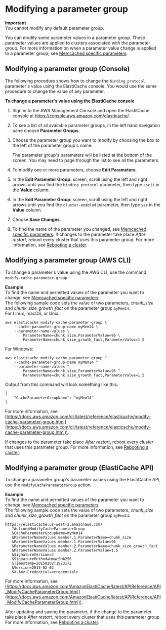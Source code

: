 # Modifying a parameter group<a name="ParameterGroups.Modifying"></a>

**Important**  
You cannot modify any default parameter group\.

You can modify some parameter values in a parameter group\. These parameter values are applied to clusters associated with the parameter group\. For more information on when a parameter value change is applied to a parameter group, see [Memcached specific parameters](ParameterGroups.Memcached.md)\.

## Modifying a parameter group \(Console\)<a name="ParameterGroups.Modifying.CON"></a>

The following procedure shows how to change the `binding_protocol` parameter's value using the ElastiCache console\. You would use the same procedure to change the value of any parameter\.

**To change a parameter's value using the ElastiCache console**

1. Sign in to the AWS Management Console and open the ElastiCache console at [ https://console\.aws\.amazon\.com/elasticache/](https://console.aws.amazon.com/elasticache/)\.

1. To see a list of all available parameter groups, in the left hand navigation pane choose **Parameter Groups**\.

1. Choose the parameter group you want to modify by choosing the box to the left of the parameter group's name\.

   The parameter group's parameters will be listed at the bottom of the screen\. You may need to page through the list to see all the parameters\.

1. To modify one or more parameters, choose **Edit Parameters**\.

1. In the **Edit Parameter Group:** screen, scroll using the left and right arrows until you find the `binding_protocol` parameter, then type `ascii` in the **Value** column\.

1. In the **Edit Parameter Group:** screen, scroll using the left and right arrows until you find the `cluster-enabled` parameter, then type `yes` in the **Value** column\.

1. Choose **Save Changes**\.

1. To find the name of the parameter you changed, see [Memcached specific parameters](ParameterGroups.Memcached.md)\. If changes to the parameter take place *After restart*, reboot every cluster that uses this parameter group\. For more information, see [Rebooting a cluster](Clusters.Rebooting.md)\.



## Modifying a parameter group \(AWS CLI\)<a name="ParameterGroups.Modifying.CLI"></a>

To change a parameter's value using the AWS CLI, use the command `modify-cache-parameter-group`\.

**Example**  
To find the name and permitted values of the parameter you want to change, see [Memcached specific parameters](ParameterGroups.Memcached.md)  
The following sample code sets the value of two parameters, *chunk\_size* and *chunk\_size\_growth\_fact* on the parameter group `myMem14`\.  
For Linux, macOS, or Unix:  

```
aws elasticache modify-cache-parameter-group \
    --cache-parameter-group-name myMem14 \
    --parameter-name-values \
        ParameterName=chunk_size,ParameterValue=96 \
        ParameterName=chunk_size_growth_fact,ParameterValue=1.5
```
For Windows:  

```
aws elasticache modify-cache-parameter-group ^
    --cache-parameter-group-name myMem14 ^
    --parameter-name-values ^
        ParameterName=chunk_size,ParameterValue=96 ^
        ParameterName=chunk_size_growth_fact,ParameterValue=1.5
```
Output from this command will look something like this\.  

```
{
    "CacheParameterGroupName": "myMem14"
}
```

For more information, see [https://docs.aws.amazon.com/cli/latest/reference/elasticache/modify-cache-parameter-group.html](https://docs.aws.amazon.com/cli/latest/reference/elasticache/modify-cache-parameter-group.html)\.

If changes to the parameter take place *After restart*, reboot every cluster that uses this parameter group\. For more information, see [Rebooting a cluster](Clusters.Rebooting.md)\.

## Modifying a parameter group \(ElastiCache API\)<a name="ParameterGroups.Modifying.API"></a>

To change a parameter group's parameter values using the ElastiCache API, use the `ModifyCacheParameterGroup` action\.

**Example**  
To find the name and permitted values of the parameter you want to change, see [Memcached specific parameters](ParameterGroups.Memcached.md)  
The following sample code sets the value of two parameters, *chunk\_size* and *chunk\_size\_growth\_fact* on the parameter group `myMem14`\.  

```
https://elasticache.us-west-2.amazonaws.com/
   ?Action=ModifyCacheParameterGroup
   &CacheParameterGroupName=myMem14
   &ParameterNameValues.member.1.ParameterName=chunk_size
   &ParameterNameValues.member.1.ParameterValue=96
   &ParameterNameValues.member.2.ParameterName=chunk_size_growth_fact
   &ParameterNameValues.member.2.ParameterValue=1.5
   &SignatureVersion=4
   &SignatureMethod=HmacSHA256
   &Timestamp=20150202T192317Z
   &Version=2015-02-02
   &X-Amz-Credential=<credential>
```

For more information, see [https://docs.aws.amazon.com/AmazonElastiCache/latest/APIReference/API_ModifyCacheParameterGroup.html](https://docs.aws.amazon.com/AmazonElastiCache/latest/APIReference/API_ModifyCacheParameterGroup.html)\.

After updating and saving the parameter, if the change to the parameter take place *After restart*, reboot every cluster that uses this parameter group\. For more information, see [Rebooting a cluster](Clusters.Rebooting.md)\.